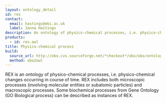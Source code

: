 ```yaml
---
layout: ontology_detail
id: rex
contact: 
  email: hastings@ebi.ac.uk
  label: Janna Hastings
description: An ontology of physico-chemical processes, i.e. physico-chemical changes occurring in course of time.
products: 
  - id: rex.owl
title: Physico-chemical process
build:
  source_url: http://obo.cvs.sourceforge.net/*checkout*/obo/obo/ontology/physicochemical/rex.obo
  method: obo2owl
---
```


REX is an ontology of physico-chemical processes, i.e. physico-chemical changes occurring in course of time. REX includes both microscopic processes (involving molecular entities or subatomic particles) and macroscopic processes. Some biochemical processes from Gene Ontology (GO Biological process) can be described as instances of REX.
